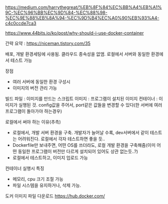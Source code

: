 https://medium.com/harrythegreat/%EB%8F%84%EC%BB%A4%EB%A1%9C-%EC%96%BB%EC%9D%84-%EC%88%98-%EC%9E%88%EB%8A%94-%EC%9D%B4%EC%A0%90%EB%93%A4-c4c0ccde7ca3

https://www.44bits.io/ko/post/why-should-i-use-docker-container

간략 요약 : https://niceman.tistory.com/35

배포, 개발 환경세팅에 사용됨.
클라우드 종속성을 없앰.
로컬에서 서버와 동일한 환경에서 테스트 가능


장점
- 여러 서버에 동일한 환경 구성시
- 이미지의 버전 관리 가능

빌드 파일 : 이미지를 만드는 스크립트
이미지 : 프로그램이 설치된 이미지
컨테이너 : 이미지가 실행된 것. config값을 주어서, port같은 값들을 변경할 수 있다(한 서버에 여러 프로그램이 돌아가야 하는경우)

로컬에서 써야 하는 이유(추측)
- 로컬에서, 개발 서버 환경을 구축. 개발자가 늘어날 수록, dev서버에서 같이 테스트는 어려워진다. 로컬에서 각자 테스트하면 좋을 듯..
- Dockerfile만 보내주면, 어떤 OS를 쓰더라도, 로컬 개발 환경을 구축해줌(이미 어떤 동일한 프로그램이 버전만 다르게 설치되어 있어도 상관 없는듯..?)
- 로컬에서 테스트하고, 이미지 업로드 가능

컨테이너 실행시 특징
- 메모리, cpu 크기 조절 가능
- 파일 시스템을 유지하거나, 삭제 가능.


도커 이미지 파일 다운로드
https://hub.docker.com/